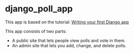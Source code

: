 # django_poll_app

This app is based on the tutorial: [Writing your first Django app](https://docs.djangoproject.com/en/1.10/intro/tutorial01/)


This app consists of two parts:

- A public site that lets people view polls and vote in them.
- An admin site that lets you add, change, and delete polls.
